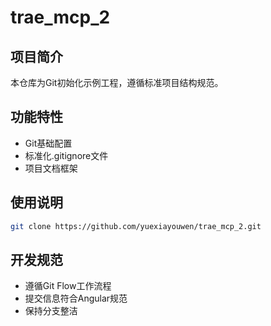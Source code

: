 # trae_mcp_2

## 项目简介

本仓库为Git初始化示例工程，遵循标准项目结构规范。

## 功能特性

- Git基础配置
- 标准化.gitignore文件
- 项目文档框架

## 使用说明

```bash
git clone https://github.com/yuexiayouwen/trae_mcp_2.git
```

## 开发规范

- 遵循Git Flow工作流程
- 提交信息符合Angular规范
- 保持分支整洁